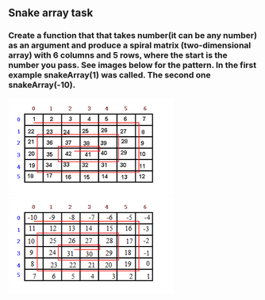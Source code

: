 ## Snake array task

### Create a function that that takes number(it can be any number) as an argument and produce a spiral matrix (two-dimensional array) with 6 columns and 5 rows, where the start is the number you pass. See images below for the pattern. In the first example snakeArray(1) was called. The second one snakeArray(-10).

![snake-array-example](./snake-array-example.PNG) ![snake-array-example2](./snake-array-example2.PNG)



